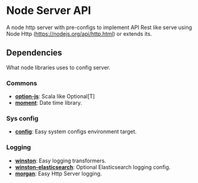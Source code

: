 # Node Server API
A node http server with pre-configs to implement API Rest like serve
using Node Http (https://nodejs.org/api/http.html) or extends its.

## Dependencies
What node libraries uses to config server.

### Commons
* **[option-js](https://www.npmjs.com/package/option-js)**: Scala like Optional[T]
* **[moment](https://momentjs.com)**: Date time library.

### Sys config
* **[config]()**: Easy system configs environment target.

### Logging
* **[winston]()**: Easy logging transformers.
* **[winston-elasticsearch]()**: Optional Elasticsearch logging config.
* **[morgan]()**: Easy Http Server logging.
